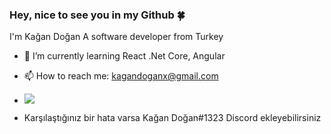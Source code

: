 ### Hey, nice to see you in my Github 🍀
I'm Kağan Doğan
A software developer from Turkey
- 🌱 I’m currently learning  React .Net Core, Angular
- 📫 How to reach me: kagandoganx@gmail.com
- ![](https://komarev.com/ghpvc/?username=KaganDogann)

- Karşılaştığınız bir hata varsa Kağan Doğan#1323 Discord ekleyebilirsiniz
<!--
**KaganDogann/KaganDogann** is a ✨ _special_ ✨ repository because its `README.md` (this file) appears on your GitHub profile.

Here are some ideas to get you started:

- 🔭 I’m currently working on ...
- 🌱 I’m currently learning ...
- 👯 I’m looking to collaborate on ...
- 🤔 I’m looking for help with ...
- 💬 Ask me about ...
- 📫 How to reach me: ...
- 😄 Pronouns: ...
- ⚡ Fun fact: ...
-->


